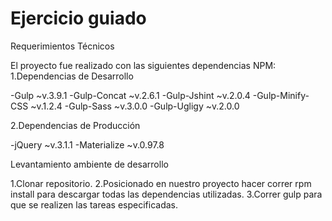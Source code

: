 # Ejercicio guiado

Requerimientos Técnicos

El proyecto fue realizado con las siguientes dependencias NPM:
1.Dependencias de Desarrollo

-Gulp ~v.3.9.1
-Gulp-Concat ~v.2.6.1
-Gulp-Jshint ~v.2.0.4
-Gulp-Minify-CSS ~v.1.2.4
-Gulp-Sass ~v.3.0.0
-Gulp-Ugligy ~v.2.0.0

2.Dependencias de Producción

-jQuery ~v.3.1.1
-Materialize ~v.0.97.8

Levantamiento ambiente de desarrollo

1.Clonar repositorio.
2.Posicionado en nuestro proyecto hacer correr rpm install para descargar todas las dependencias utilizadas.
3.Correr gulp para que se realizen las tareas especificadas.
